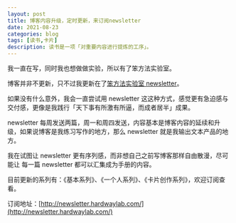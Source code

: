 ```yaml
---
layout: post
title: 博客内容升级，定时更新，来订阅newsletter
date: 2021-08-23
categories: blog
tags: [读书,卡片]
description: 读书是一项「对重要内容进行提炼的工序」。
---
```



我一直在写，同时我也想做做实验，所以有了笨方法实验室。

博客并非不更新，只不过我更新在了[笨方法实验室 newsletter](http://newsletter.hardwaylab.com/)。

如果没有什么意外，我会一直尝试用 newsletter 这这种方式，感觉更有急迫感与交付感，更像是我践行「天下事有所激有所逼，而成者居半」成果。

newsletter 每周发送两篇，周一和周四发送，内容基本是博客内容的延续和升级，如果说博客是我练习写作的地方，那么 newsletter 就是我输出文本产品的地方。

我在试图让 newsletter 更有序列感，而非想自己之前写博客那样自由散漫，尽可能让 每一篇 newsletter 都可以汇集成为手册的内容。
 
目前更新的系列有：《基本系列》、《一个人系列》、《卡片创作系列》，欢迎订阅查看。

订阅地址：[http://newsletter.hardwaylab.com/](http://newsletter.hardwaylab.com/)